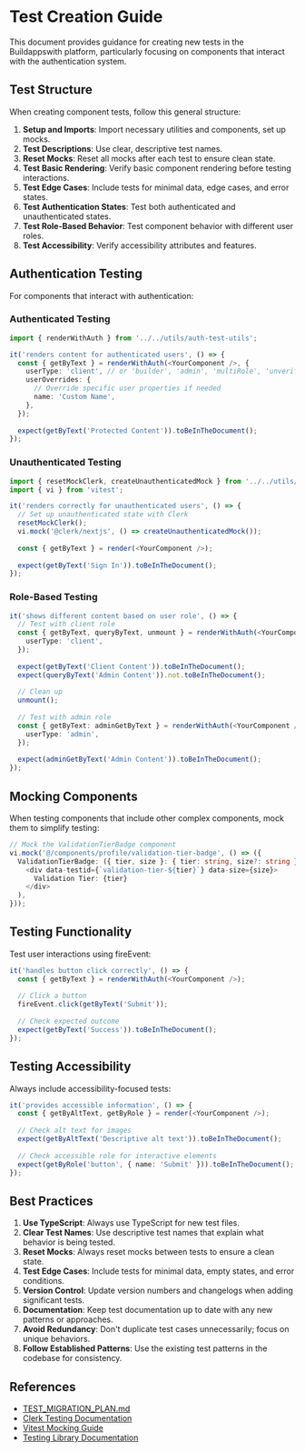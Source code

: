 # Test Creation Guide

This document provides guidance for creating new tests in the Buildappswith platform, particularly focusing on components that interact with the authentication system.

## Test Structure

When creating component tests, follow this general structure:

1. **Setup and Imports**: Import necessary utilities and components, set up mocks.
2. **Test Descriptions**: Use clear, descriptive test names.
3. **Reset Mocks**: Reset all mocks after each test to ensure clean state.
4. **Test Basic Rendering**: Verify basic component rendering before testing interactions.
5. **Test Edge Cases**: Include tests for minimal data, edge cases, and error states.
6. **Test Authentication States**: Test both authenticated and unauthenticated states.
7. **Test Role-Based Behavior**: Test component behavior with different user roles.
8. **Test Accessibility**: Verify accessibility attributes and features.

## Authentication Testing

For components that interact with authentication:

### Authenticated Testing

```typescript
import { renderWithAuth } from '../../utils/auth-test-utils';

it('renders content for authenticated users', () => {
  const { getByText } = renderWithAuth(<YourComponent />, {
    userType: 'client', // or 'builder', 'admin', 'multiRole', 'unverified'
    userOverrides: {
      // Override specific user properties if needed
      name: 'Custom Name',
    },
  });
  
  expect(getByText('Protected Content')).toBeInTheDocument();
});
```

### Unauthenticated Testing

```typescript
import { resetMockClerk, createUnauthenticatedMock } from '../../utils/auth-test-utils';
import { vi } from 'vitest';

it('renders correctly for unauthenticated users', () => {
  // Set up unauthenticated state with Clerk
  resetMockClerk();
  vi.mock('@clerk/nextjs', () => createUnauthenticatedMock());
  
  const { getByText } = render(<YourComponent />);
  
  expect(getByText('Sign In')).toBeInTheDocument();
});
```

### Role-Based Testing

```typescript
it('shows different content based on user role', () => {
  // Test with client role
  const { getByText, queryByText, unmount } = renderWithAuth(<YourComponent />, {
    userType: 'client',
  });
  
  expect(getByText('Client Content')).toBeInTheDocument();
  expect(queryByText('Admin Content')).not.toBeInTheDocument();
  
  // Clean up
  unmount();
  
  // Test with admin role
  const { getByText: adminGetByText } = renderWithAuth(<YourComponent />, {
    userType: 'admin',
  });
  
  expect(adminGetByText('Admin Content')).toBeInTheDocument();
});
```

## Mocking Components

When testing components that include other complex components, mock them to simplify testing:

```typescript
// Mock the ValidationTierBadge component
vi.mock('@/components/profile/validation-tier-badge', () => ({
  ValidationTierBadge: ({ tier, size }: { tier: string, size?: string }) => (
    <div data-testid={`validation-tier-${tier}`} data-size={size}>
      Validation Tier: {tier}
    </div>
  ),
}));
```

## Testing Functionality

Test user interactions using fireEvent:

```typescript
it('handles button click correctly', () => {
  const { getByText } = renderWithAuth(<YourComponent />);
  
  // Click a button
  fireEvent.click(getByText('Submit'));
  
  // Check expected outcome
  expect(getByText('Success')).toBeInTheDocument();
});
```

## Testing Accessibility

Always include accessibility-focused tests:

```typescript
it('provides accessible information', () => {
  const { getByAltText, getByRole } = render(<YourComponent />);
  
  // Check alt text for images
  expect(getByAltText('Descriptive alt text')).toBeInTheDocument();
  
  // Check accessible role for interactive elements
  expect(getByRole('button', { name: 'Submit' })).toBeInTheDocument();
});
```

## Best Practices

1. **Use TypeScript**: Always use TypeScript for new test files.
2. **Clear Test Names**: Use descriptive test names that explain what behavior is being tested.
3. **Reset Mocks**: Always reset mocks between tests to ensure a clean state.
4. **Test Edge Cases**: Include tests for minimal data, empty states, and error conditions.
5. **Version Control**: Update version numbers and changelogs when adding significant tests.
6. **Documentation**: Keep test documentation up to date with any new patterns or approaches.
7. **Avoid Redundancy**: Don't duplicate test cases unnecessarily; focus on unique behaviors.
8. **Follow Established Patterns**: Use the existing test patterns in the codebase for consistency.

## References

- [TEST_MIGRATION_PLAN.md](/docs/TEST_MIGRATION_PLAN.md)
- [Clerk Testing Documentation](https://clerk.com/docs/testing/testing-overview)
- [Vitest Mocking Guide](https://vitest.dev/guide/mocking.html)
- [Testing Library Documentation](https://testing-library.com/docs/)
